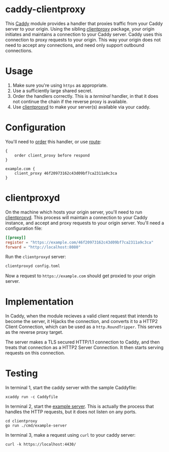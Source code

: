 # caddy-clientproxy

This [Caddy](https://caddyserver.com/) module provides a handler that proxies
traffic from your Caddy server to your origin. Using the sibling
[clientproxy](https://github.com/daaku/clientproxy) package, your origin
initiates and maintains a connection to your Caddy server. Caddy uses this
connection to proxy requests to your origin. This way your origin does not need
to accept any connections, and need only support outbound connections.

# Usage

1. Make sure you're using `https` as appropriate.
1. Use a sufficiently large shared secret.
1. Order the handlers correctly. This is a _terminal_ handler, in that it does
   not continue the chain if the reverse proxy is available.
1. Use [clientproxyd](https://github.com/daaku/clientproxy) to make your
   server(s) available via your caddy.

# Configuration

You'll need to [order](https://caddyserver.com/docs/caddyfile/options#order)
this handler, or use
[route](https://caddyserver.com/docs/caddyfile/directives/route):

```
{
	order client_proxy before respond
}

example.com {
	client_proxy 46f20973162c43d09bf7ca2311a9c3ca
}
```

# clientproxyd

On the machine which hosts your origin server, you'll need to run
[clientproxyd](https://github.com/daaku/clientproxy). This process will maintain
a connection to your Caddy instance, and accept and proxy requests to your
origin server. You'll need a configuration file:

```toml
[[proxy]]
register = "https://example.com/46f20973162c43d09bf7ca2311a9c3ca"
forward = "http://localhost:8080"
```

Run the `clientproxyd` server:

```bash
clientproxyd config.toml
```

Now a request to `https://example.com` should get proxied to your origin server.

# Implementation

In Caddy, when the module recieves a valid client request that intends to
become the server, it Hijacks the connection, and converts it to a HTTP2 Client
Connection, which can be used as a `http.RoundTripper`. This serves as the
reverse proxy target.

The server makes a TLS secured HTTP/1.1 connection to Caddy, and then treats
that connection as a HTTP2 Server Connection. It then starts serving requests on
this connection.

# Testing

In terminal 1, start the caddy server with the sample Caddyfile:

```
xcaddy run -c Caddyfile
```

In terminal 2, start the
[example server](https://github.com/daaku/clientproxy/tree/main/cmd/example-server).
This is actually the process that handles the HTTP requests, but it does not
listen on any ports.

```
cd clientproxy
go run ./cmd/example-server
```

In terminal 3, make a request using `curl` to your caddy server:

```
curl -k https://localhost:4430/
```
